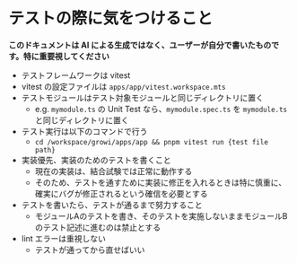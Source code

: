 # テストの際に気をつけること

**このドキュメントは AI による生成ではなく、ユーザーが自分で書いたものです。特に重要視してください**

- テストフレームワークは vitest
- vitest の設定ファイルは `apps/app/vitest.workspace.mts`
- テストモジュールはテスト対象モジュールと同じディレクトリに置く
    - e.g. `mymodule.ts` の Unit Test なら、`mymodule.spec.ts` を `mymodule.ts` と同じディレクトリに置く
- テスト実行は以下のコマンドで行う
    - `cd /workspace/growi/apps/app && pnpm vitest run {test file path}`
- 実装優先、実装のためのテストを書くこと
    - 現在の実装は、結合試験では正常に動作する
    - そのため、テストを通すために実装に修正を入れるときは特に慎重に、確実にバグが修正されるという確信を必要とする
- テストを書いたら、テストが通るまで努力すること
    - モジュールAのテストを書き、そのテストを実施しないままモジュールBのテスト記述に進むのは禁止とする
- lint エラーは重視しない
    - テストが通ってから直せばいい

